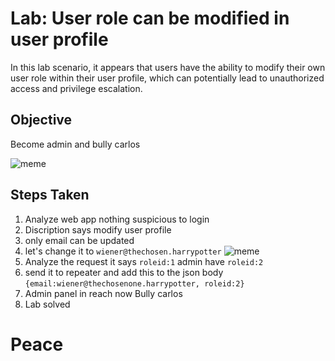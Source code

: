 # Lab: User role can be modified in user profile

In this lab scenario, it appears that users have the ability to modify their own user role within their user profile, which can potentially lead to unauthorized access and privilege escalation. 

## Objective

Become admin and bully carlos 

 ![meme](https://i.imgflip.com/1qsf6i.jpg)

## Steps Taken
1. Analyze web app nothing suspicious to login
2. Discription says modify user profile
3. only email can be updated
4. let's change it to `wiener@thechosen.harrypotter`
 ![meme](https://media.tenor.com/-a7aQNOtMUMAAAAC/i-am-the-chosen-one-chosen-one.gif)
5. Analyze the request it says `roleid:1` admin have `roleid:2`
6. send it to repeater and add this to the json body `{email:wiener@thechosenone.harrypotter, roleid:2}`
7. Admin panel in reach now Bully carlos
8. Lab solved




#  Peace

